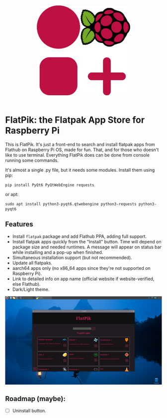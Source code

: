 <p align="center"><img src="img/FlatPik.png" style="width: 300px; margin-bottom:20px"></p>

# FlatPik: the Flatpak App Store for Raspberry Pi

This is FlatPik. It's just a front-end to search and install flatpak apps from Flathub on Raspberry Pi OS, made for fun. That, and for those who doesn't like to use terminal. Everything FlatPik does can be done from console running some commands.

It's almost a single .py file, but it needs some modules. Install them using pip:

```shell
pip install PyQt6 PyQtWebEngine requests
```

or apt:

```shell
sudo apt install python3-pyqt6.qtwebengine python3-requests python3-pyqt6
```

## Features

* Install `flatpak` package and add Flathub PPA, adding full support.
* Install flatpak apps quickly from the "Install" button. Time will depend on package size and needed runtimes. A message will appear on status bar while installing and a pop-up when finished.
* Simultaneous installation support (but not recommended).
* Update all flatpaks.
* aarch64 apps only (no x86_64 apps since they're not supported on Raspberry Pi).
* Link to detailed info on app name (official website if website-verified, else Flathub).
* Dark/Light theme.

![Captura de FlatPik](img/popular-apps.png)

## Roadmap (maybe): 

* [ ] Uninstall button.
